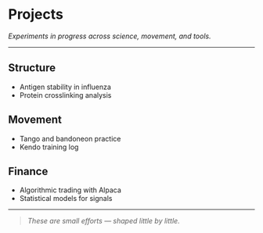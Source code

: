 # Projects

*Experiments in progress across science, movement, and tools.*

---

## Structure

* Antigen stability in influenza
* Protein crosslinking analysis

## Movement

* Tango and bandoneon practice
* Kendo training log

## Finance

* Algorithmic trading with Alpaca
* Statistical models for signals

---

> *These are small efforts — shaped little by little.*
